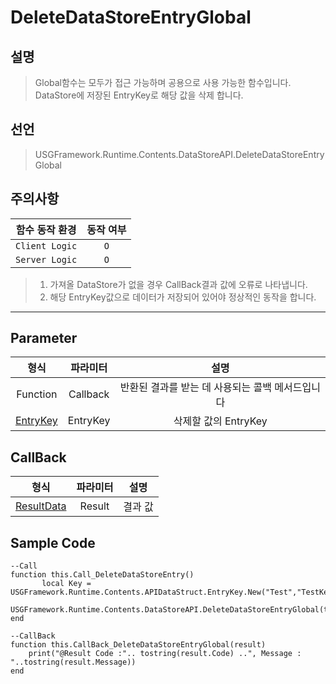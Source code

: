 # DeleteDataStoreEntryGlobal

## 설명
> Global함수는 모두가 접근 가능하며 공용으로 사용 가능한 함수입니다.
> DataStore에 저장된 EntryKey로 해당 값을 삭제 합니다.

## 선언
> USGFramework.Runtime.Contents.DataStoreAPI.DeleteDataStoreEntryGlobal
## 주의사항
|    **함수 동작 환경**    | **동작 여부** |
|:------------------:|:---------:|
| ```Client Logic``` |  ```O```  |
| ```Server Logic``` |  ```O```  |
> 1. 가져올 DataStore가 없을 경우 CallBack결과 값에 오류로 나타냅니다.
> 2. 해당 EntryKey값으로 데이터가 저장되어 있어야 정상적인 동작을 합니다.

---


## Parameter
|         **형식**          | **파라미터** |           **설명**            |
|:-----------------------:|:--------:|:---------------------------:|
|        Function         | Callback | 반환된 결과를 받는 데 사용되는 콜백 메서드입니다 |
| [EntryKey](EntryKey.md) | EntryKey |       삭제할 값의 EntryKey       |
## CallBack
|           **형식**            | **파라미터** | **설명** |
|:---------------------------:|:--------:|:------:|
| [ResultData](ResultData.md) |  Result  |  결과 값  |


## Sample Code
```
--Call
function this.Call_DeleteDataStoreEntry()
       local Key = USGFramework.Runtime.Contents.APIDataStruct.EntryKey.New("Test","TestKey")
       USGFramework.Runtime.Contents.DataStoreAPI.DeleteDataStoreEntryGlobal(this.CallBack_DeleteDataStoreEntryGlobal,Key)
end
```

```
--CallBack
function this.CallBack_DeleteDataStoreEntryGlobal(result)
    print("@Result Code :".. tostring(result.Code) ..", Message : "..tostring(result.Message))
end
```
